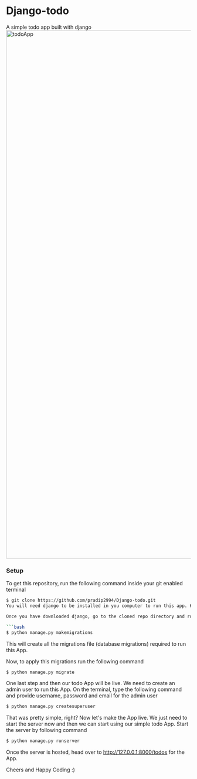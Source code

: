# Django-todo
A simple todo app built with django
<img width="1440" alt="todoApp" src="https://github.com/pradip2994/Django-todo/assets/124191442/1a9d61bf-f4fd-43ae-8d8b-903d0dc949a7">
### Setup
To get this repository, run the following command inside your git enabled terminal
```bash
$ git clone https://github.com/pradip2994/Django-todo.git
You will need django to be installed in you computer to run this app. Head over to https://www.djangoproject.com/download/ for the download guide

Once you have downloaded django, go to the cloned repo directory and run the following command

```bash
$ python manage.py makemigrations
```

This will create all the migrations file (database migrations) required to run this App.

Now, to apply this migrations run the following command
```bash
$ python manage.py migrate
```

One last step and then our todo App will be live. We need to create an admin user to run this App. On the terminal, type the following command and provide username, password and email for the admin user
```bash
$ python manage.py createsuperuser
```

That was pretty simple, right? Now let's make the App live. We just need to start the server now and then we can start using our simple todo App. Start the server by following command

```bash
$ python manage.py runserver
```

Once the server is hosted, head over to http://127.0.0.1:8000/todos for the App.

Cheers and Happy Coding :)
